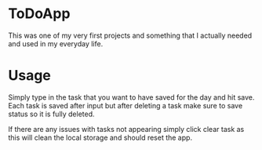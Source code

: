 # ToDoApp

This was one of my very first projects and something that I actually needed and used in my everyday life.

# Usage

Simply type in the task that you want to have saved for the day and hit save.
Each task is saved after input but after deleting a task make sure to save status so it is fully deleted.

If there are any issues with tasks not appearing simply click clear task as this will clean the local storage and should reset the app.
